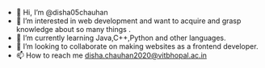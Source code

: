 - 👋 Hi, I’m @disha05chauhan
- 👀 I’m interested in web development and want to acquire and grasp knowledge about so many things .
- 🌱 I’m currently learning Java,C++,Python and other languages. 
- 💞️ I’m looking to collaborate on making websites as a frontend developer.
- 📫 How to reach me disha.chauhan2020@vitbhopal.ac.in 

<!---
disha05chauhan/disha05chauhan is a ✨ special ✨ repository because its `README.md` (this file) appears on your GitHub profile.
You can click the Preview link to take a look at your changes.
--->
